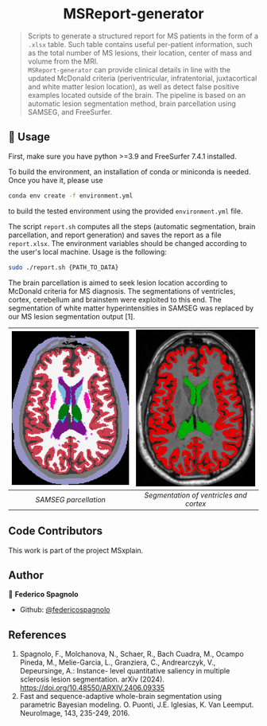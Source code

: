 <h1 align="center">MSReport-generator </h1>

> Scripts to generate a structured report for MS patients in the form of a `.xlsx` table. Such table contains useful per-patient information, such as the total number of MS lesions, their location, center of mass and volume from the MRI.
> <br /> `MSReport-generator` can provide clinical details in line with the updated McDonald criteria (periventricular, infratentorial, juxtacortical and white matter lesion location), as well as detect false positive examples located outside of the brain.
> The pipeline is based on an automatic lesion segmentation method, brain parcellation using SAMSEG, and FreeSurfer.

## 🚀 Usage

First, make sure you have python >=3.9 and FreeSurfer 7.4.1 installed.

To build the environment, an installation of conda or miniconda is needed. Once you have it, please use
```sh
conda env create -f environment.yml
```
to build the tested environment using the provided `environment.yml` file. 

The script `report.sh` computes all the steps (automatic segmentation, brain parcellation, and report generation) and saves the report as a file `report.xlsx`.
The environment variables should be changed according to the user's local machine.
Usage is the following:
```sh
sudo ./report.sh {PATH_TO_DATA}
```
The brain parcellation is aimed to seek lesion location according to McDonald criteria for MS diagnosis.
The segmentations of ventricles, cortex, cerebellum and brainstem were exploited to this end.
The segmentation of white matter hyperintensities in SAMSEG was replaced by our MS lesion segmentation output [1]. 

| <img src="samseg.png" width="300"> | <img src="T1w_ventr_cort.png" width="300"> |
|:--:|:--:|
| *SAMSEG parcellation* | *Segmentation of ventricles and cortex* |

## Code Contributors

This work is part of the project MSxplain.

## Author

👤 **Federico Spagnolo**

- Github: [@federicospagnolo](https://github.com/federicospagnolo)

## References
1. Spagnolo, F., Molchanova, N., Schaer, R., Bach Cuadra, M., Ocampo Pineda,
M., Melie-Garcia, L., Granziera, C., Andrearczyk, V., Depeursinge, A.: Instance-
level quantitative saliency in multiple sclerosis lesion segmentation. arXiv (2024).
https://doi.org/10.48550/ARXIV.2406.09335
2. Fast and sequence-adaptive whole-brain segmentation using parametric Bayesian modeling. O. Puonti, J.E. Iglesias, K. Van Leemput. NeuroImage, 143, 235-249, 2016.
